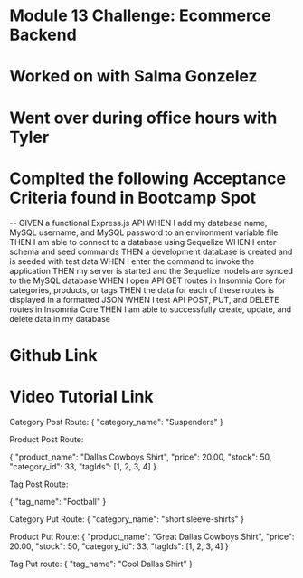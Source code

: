 # Module 13 Challenge:  Ecommerce Backend

# Worked on with Salma Gonzelez

# Went over during office hours with Tyler

# Complted the following Acceptance Criteria found in Bootcamp Spot 

-- GIVEN a functional Express.js API
WHEN I add my database name, MySQL username, and MySQL password to an environment variable file
THEN I am able to connect to a database using Sequelize
WHEN I enter schema and seed commands
THEN a development database is created and is seeded with test data
WHEN I enter the command to invoke the application
THEN my server is started and the Sequelize models are synced to the MySQL database
WHEN I open API GET routes in Insomnia Core for categories, products, or tags
THEN the data for each of these routes is displayed in a formatted JSON
WHEN I test API POST, PUT, and DELETE routes in Insomnia Core
THEN I am able to successfully create, update, and delete data in my database

# Github Link 

# Video Tutorial Link 

Category Post Route: 
{
	"category_name": "Suspenders"
}

Product Post Route: 

{
    "product_name": "Dallas Cowboys Shirt", 
    "price": 20.00,
    "stock": 50,
    "category_id": 33,
    "tagIds": [1, 2, 3, 4]
}

Tag Post Route: 

{
    "tag_name": "Football"
}

Category Put Route: 
{
    "category_name": "short sleeve-shirts"
}

Product Put Route: 
{
    "product_name": "Great Dallas Cowboys Shirt", 
    "price": 20.00,
    "stock": 50,
    "category_id": 33,
    "tagIds": [1, 2, 3, 4]
}

Tag Put route: 
{
    "tag_name": "Cool Dallas Shirt"
}